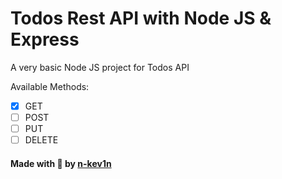 # Todos Rest API with Node JS & Express

A very basic Node JS project for Todos API

Available Methods:

* [X] GET 
* [ ] POST
* [ ] PUT
* [ ] DELETE

#### Made with 💚 by [n-kev1n](https://github.com/n-kev1n)

